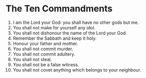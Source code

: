 # The Ten Commandments

1) I am the Lord your God: you shall have no other gods but me.
2) You shall not make for yourself any idol.
3) You shall not dishonour the name of the Lord your God.
4) Remember the Sabbath and keep it holy.
5) Honour your father and mother.
6) You shall not commit murder.
7) You shall not commit adultery.
8) You shall not steal.
9) You shall not be a false witness.
10) You shall not covet anything which belongs to your neighbour.
